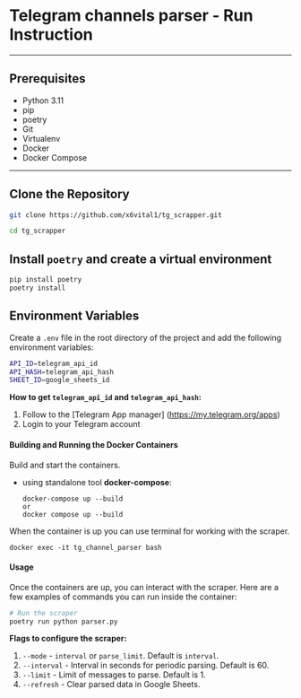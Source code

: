 # **Telegram channels parser** - Run Instruction

---
## Prerequisites

- Python 3.11
- pip
- poetry
- Git
- Virtualenv
- Docker
- Docker Compose

---

## Clone the Repository
```sh
git clone https://github.com/x6vital1/tg_scrapper.git

cd tg_scrapper
```
## Install `poetry` and create a virtual environment
```sh
pip install poetry
poetry install
```

## Environment Variables

Create a `.env` file in the root directory of the project and add the following environment variables:

```bash
API_ID=telegram_api_id
API_HASH=telegram_api_hash
SHEET_ID=google_sheets_id
```

**How to get `telegram_api_id` and `telegram_api_hash`:**
1. Follow to the [Telegram App manager] (https://my.telegram.org/apps)
2. Login to your Telegram account

#### Building and Running the Docker Containers
Build and start the containers.
* using standalone tool **docker-compose**:
    ```
    docker-compose up --build
    or
    docker compose up --build
    ```
When the container is up you can use terminal for working with the scraper.
```
docker exec -it tg_channel_parser bash
```
#### Usage

Once the containers are up, you can interact with the scraper. Here are a few examples of commands you can run inside the container:

```bash
# Run the scraper
poetry run python parser.py
```
**Flags to configure the scraper:**
1. `--mode` - `interval` or `parse_limit`. Default is `interval`.
2. `--interval` - Interval in seconds for periodic parsing. Default is 60.
3. `--limit` - Limit of messages to parse. Default is 1.
4. `--refresh` - Clear parsed data in Google Sheets.

